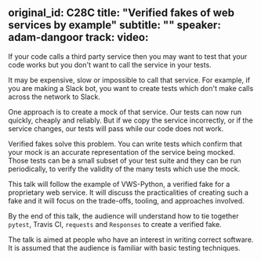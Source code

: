 original_id: C28C
title: "Verified fakes of web services by example"
subtitle: ""
speaker: adam-dangoor
track: 
video:
---
If your code calls a third party service then you may want to test that your code works but you don't want to call the service in your tests.

It may be expensive, slow or impossible to call that service. For example, if you are making a Slack bot, you want to create tests which don't make calls across the network to Slack.

One approach is to create a mock of that service. Our tests can now run quickly, cheaply and reliably. But if we copy the service incorrectly, or if the service changes, our tests will pass while our code does not work.

Verified fakes solve this problem. You can write tests which confirm that your mock is an accurate representation of the service being mocked. Those tests can be a small subset of your test suite and they can be run periodically, to verify the validity of the many tests which use the mock.

This talk will follow the example of VWS-Python, a verified fake for a proprietary web service. It will discuss the practicalities of creating such a fake and it will focus on the trade-offs, tooling, and approaches involved.

By the end of this talk, the audience will understand how to tie together `pytest`, Travis CI, `requests` and `Responses` to create a verified fake.
  
The talk is aimed at people who have an interest in writing correct software. It is assumed that the audience is familiar with basic testing techniques.